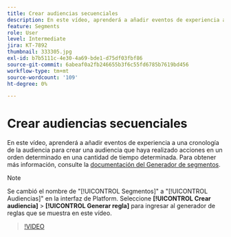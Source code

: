 ```yaml
---
title: Crear audiencias secuenciales
description: En este vídeo, aprenderá a añadir eventos de experiencia a una cronología de la audiencia para crear una audiencia que haya realizado acciones en un orden determinado en una cantidad de tiempo determinada.
feature: Segments
role: User
level: Intermediate
jira: KT-7892
thumbnail: 333305.jpg
exl-id: b7b5111c-4e30-4a69-bde1-d75df03fbf86
source-git-commit: 6abeaf0a2fb246655b3f6c55fd6785b7619bd456
workflow-type: tm+mt
source-wordcount: '109'
ht-degree: 0%

---
```


# Crear audiencias secuenciales

En este vídeo, aprenderá a añadir eventos de experiencia a una cronología de la audiencia para crear una audiencia que haya realizado acciones en un orden determinado en una cantidad de tiempo determinada. Para obtener más información, consulte la [documentación del Generador de segmentos](https://experienceleague.adobe.com/docs/experience-platform/segmentation/ui/segment-builder.html?lang=es).

>[!NOTE]
>
> Se cambió el nombre de &quot;[!UICONTROL Segmentos]&quot; a &quot;[!UICONTROL Audiencias]&quot; en la interfaz de Platform. Seleccione **[!UICONTROL Crear audiencia]** > **[!UICONTROL Generar regla]** para ingresar al generador de reglas que se muestra en este vídeo.

>[!VIDEO](https://video.tv.adobe.com/v/333305/?learn=on&enablevpops)

